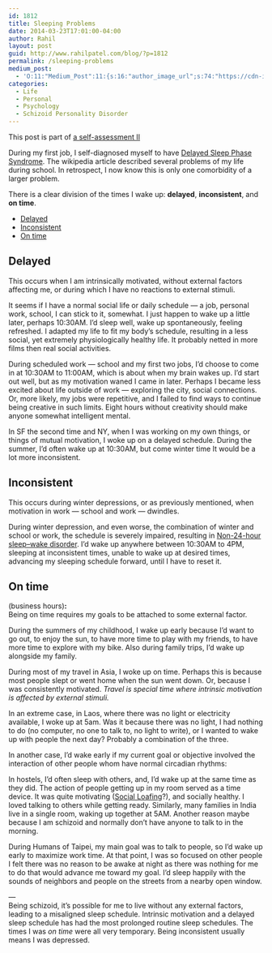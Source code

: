 ```yaml
---
id: 1812
title: Sleeping Problems
date: 2014-03-23T17:01:00-04:00
author: Rahil
layout: post
guid: http://www.rahilpatel.com/blog/?p=1812
permalink: /sleeping-problems
medium_post:
  - 'O:11:"Medium_Post":11:{s:16:"author_image_url";s:74:"https://cdn-images-1.medium.com/fit/c/200/200/1*dmbNkD5D-u45r44go_cf0g.png";s:10:"author_url";s:28:"https://medium.com/@rahil627";s:11:"byline_name";N;s:12:"byline_email";N;s:10:"cross_link";s:2:"no";s:2:"id";s:12:"77b353d3980f";s:21:"follower_notification";s:3:"yes";s:7:"license";s:19:"all-rights-reserved";s:14:"publication_id";s:2:"-1";s:6:"status";s:6:"public";s:3:"url";s:59:"https://medium.com/@rahil627/sleeping-problems-77b353d3980f";}'
categories:
  - Life
  - Personal
  - Psychology
  - Schizoid Personality Disorder
---
```

This post is part of [a self-assessment II](http://www.rahilpatel.com/blog/a-self-assessment-ii)

During my first job, I self-diagnosed myself to have [Delayed Sleep Phase Syndrome](http://en.wikipedia.org/wiki/Delayed_sleep_phase_syndrome). The wikipedia article described several problems of my life during school. In retrospect, I now know this is only one comorbidity of a larger problem.

There is a clear division of the times I wake up: **delayed**, **inconsistent**, and **on time**.

<div id="toc_container" class="toc_transparent have_bullets">
  <p class="toc_title">
  </p>
  
  <ul class="toc_list">
    <li>
      <a href="#delayed">Delayed</a>
    </li>
    <li>
      <a href="#inconsistent">Inconsistent</a>
    </li>
    <li>
      <a href="#on_time">On time</a>
    </li>
  </ul>
</div>

## <span id="delayed">Delayed</span>

This occurs when I am intrinsically motivated, without external factors affecting me, or during which I have no reactions to external stimuli.

It seems if I have a normal social life or daily schedule &#8212; a job, personal work, school, I can stick to it, somewhat. I just happen to wake up a little later, perhaps 10:30AM. I&#8217;d sleep well, wake up spontaneously, feeling refreshed. I adapted my life to fit my body&#8217;s schedule, resulting in a less social, yet extremely physiologically healthy life. It probably netted in more films then real social activities.

During scheduled work &#8212; school and my first two jobs, I&#8217;d choose to come in at 10:30AM to 11:00AM, which is about when my brain wakes up. I&#8217;d start out well, but as my motivation waned I came in later. Perhaps I became less excited about life outside of work &#8212; exploring the city, social connections. Or, more likely, my jobs were repetitive, and I failed to find ways to continue being creative in such limits. Eight hours without creativity should make anyone somewhat intelligent mental.

In SF the second time and NY, when I was working on my own things, or things of mutual motivation, I woke up on a delayed schedule. During the summer, I&#8217;d often wake up at 10:30AM, but come winter time It would be a lot more inconsistent.

## <span id="inconsistent">Inconsistent</span>

This occurs during winter depressions, or as previously mentioned, when motivation in work &#8212; school and work &#8212; dwindles.

During winter depression, and even worse, the combination of winter and school or work, the schedule is severely impaired, resulting in [Non-24-hour sleep–wake disorder](http://en.wikipedia.org/wiki/Non-24-hour_sleep%E2%80%93wake_disorder). I&#8217;d wake up anywhere between 10:30AM to 4PM, sleeping at inconsistent times, unable to wake up at desired times, advancing my sleeping schedule forward, until I have to reset it.

## <span id="on_time">On time</span>

(business hours)**:**  
Being on time requires my goals to be attached to some external factor.

During the summers of my childhood, I wake up early because I&#8217;d want to go out, to enjoy the sun, to have more time to play with my friends, to have more time to explore with my bike. Also during family trips, I&#8217;d wake up alongside my family.

During most of my travel in Asia, I woke up on time. Perhaps this is because most people slept or went home when the sun went down. Or, because I was consistently motivated. _Travel is special time where intrinsic motivation is affected by external stimuli._

In an extreme case, in Laos, where there was no light or electricity available, I woke up at 5am. Was it because there was no light, I had nothing to do (no computer, no one to talk to, no light to write), or I wanted to wake up with people the next day? Probably a combination of the three.

In another case, I&#8217;d wake early if my current goal or objective involved the interaction of other people whom have normal circadian rhythms:

In hostels, I&#8217;d often sleep with others, and, I&#8217;d wake up at the same time as they did. The action of people getting up in my room served as a time device. It was quite motivating ([Social Loafing](http://en.wikipedia.org/wiki/Social_loafing)?), and socially healthy. I loved talking to others while getting ready. Similarly, many families in India live in a single room, waking up together at 5AM. Another reason maybe because I am schizoid and normally don&#8217;t have anyone to talk to in the morning.

During Humans of Taipei, my main goal was to talk to people, so I&#8217;d wake up early to maximize work time. At that point, I was so focused on other people I felt there was no reason to be awake at night as there was nothing for me to do that would advance me toward my goal. I&#8217;d sleep happily with the sounds of neighbors and people on the streets from a nearby open window.

&#8212;  
Being schizoid, it&#8217;s possible for me to live without any external factors, leading to a misaligned sleep schedule. Intrinsic motivation and a delayed sleep schedule has had the most prolonged routine sleep schedules. The times I was _on time_ were all very temporary. Being inconsistent usually means I was depressed.